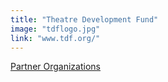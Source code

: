 ```yaml
---
title: "Theatre Development Fund‎"
image: "tdflogo.jpg"
link: "www.tdf.org/"
---
```


[Partner Organizations](/about/partner-organizations)